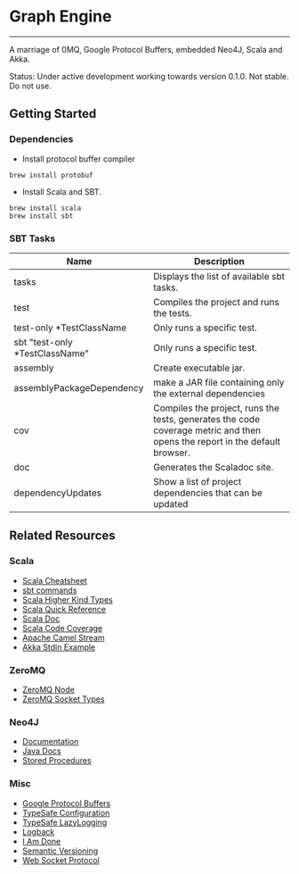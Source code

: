 # Graph Engine
- - -
A marriage of 0MQ, Google Protocol Buffers, embedded Neo4J, Scala and Akka.

Status: Under active development working towards version 0.1.0. Not stable. Do not use.

## Getting Started
### Dependencies
* Install protocol buffer compiler
```
brew install protobuf
```

* Install Scala and SBT.
```
brew install scala
brew install sbt
```

### SBT Tasks
| Name  | Description                                                                                                                |
|-------|----------------------------------------------------------------------------------------------------------------------------|
| tasks | Displays the list of available sbt tasks.                                                                                  |
| test  | Compiles the project and runs the tests.                                                                                   |
| test-only *TestClassName  | Only runs a specific test.                                                                             |
| sbt "test-only *TestClassName"  | Only runs a specific test.                                                                       |
| assembly | Create executable jar.                                                                                                  |
| assemblyPackageDependency | make a JAR file containing only the external dependencies                                              |
| cov   | Compiles the project, runs the tests, generates the code coverage metric and then opens the report in the default browser. |
| doc   | Generates the Scaladoc site.                                                                                               |
| dependencyUpdates  | Show a list of project dependencies that can be updated                                                       |

## Related Resources
### Scala
* [Scala Cheatsheet](http://docs.scala-lang.org/cheatsheets/index.html)
* [sbt commands](http://www.scala-sbt.org/0.13/docs/Command-Line-Reference.html)
* [Scala Higher Kind Types](https://blogs.atlassian.com/2013/09/scala-types-of-a-higher-kind/)
* [Scala Quick Reference](http://www.tutorialspoint.com/scala/index.htm)
* [Scala Doc](http://docs.scala-lang.org/style/scaladoc.html)
* [Scala Code Coverage](https://github.com/scoverage/sbt-scoverage)
* [Apache Camel Stream](https://camel.apache.org/stream.html)
* [Akka Stdin Example](https://searler.github.io/scala/akka/camel/reactive/2015/01/11/Simple-Akka-Stream-Camel-Integration.html)

### ZeroMQ
* [ZeroMQ Node](https://github.com/JustinTulloss/zeromq.node)
* [ZeroMQ Socket Types](http://api.zeromq.org/2-1:zmq-socket)

### Neo4J
* [Documentation](http://neo4j.com/docs/)
* [Java Docs](http://neo4j.com/docs/2.3.3/javadocs/)
* [Stored Procedures](https://github.com/neo4j-contrib/neo4j-apoc-procedures)

### Misc
* [Google Protocol Buffers](https://developers.google.com/protocol-buffers/)
* [TypeSafe Configuration](https://github.com/typesafehub/config)
* [TypeSafe LazyLogging](https://github.com/typesafehub/scala-logging)
* [Logback](http://logback.qos.ch/)
* [I Am Done](https://github.com/imdone/imdone-core#metadata)
* [Semantic Versioning](http://semver.org/)
* [Web Socket Protocol](https://tools.ietf.org/html/rfc6455)
